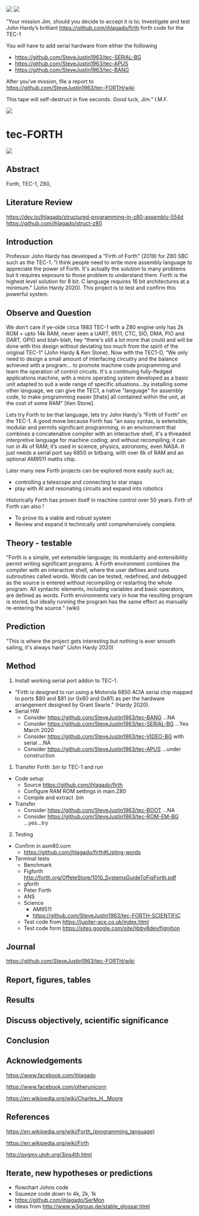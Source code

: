 ![](https://github.com/SteveJustin1963/tec-FORTH/blob/master/pics/imf-tec-1.png)
![](https://github.com/SteveJustin1963/tec-FORTH/blob/master/pics/forth3d-1.png)

“Your mission Jim, should you decide to accept it is to; 
Investigate and test John Hardy’s brilliant https://github.com/jhlagado/firth forth code for the TEC-1 

You will have to add serial hardware from either the foillowing
* https://github.com/SteveJustin1963/tec-SERIAL-BG
* https://github.com/SteveJustin1963/tec-APUS 
* https://github.com/SteveJustin1963/tec-BANG

After you've mission, file a report to https://github.com/SteveJustin1963/tec-FORTH/wiki

This tape will self-destruct in five seconds. Good luck, Jim.” I.M.F.

![](https://github.com/SteveJustin1963/tec-FORTH/blob/master/pics/smoke-tape.png)


# tec-FORTH

![](https://github.com/SteveJustin1963/tec-FORTH/blob/master/forth3d-1.png)

## Abstract
Forth, TEC-1, Z80, 

## Literature Review
https://dev.to/jhlagado/structured-programming-in-z80-assembly-554d
https://github.com/jhlagado/struct-z80

## Introduction 
Professor John Hardy has developed a "Firth of Forth" (2019) for Z80 SBC such as the TEC-1. "I think people need to write more assembly language to appreciate the power of Forth. It's actually the solution to many problems but it requires exposure to those problem to understand them. Forth is the highest level solution for 8 bit. C language requires 16 bit architectures at a minimum." (John Hardy 2020). This project is to test and confirm this powerful system. 

## Observe and Question 
We don't care if ye-olde circa 1983 TEC-1 with a Z80 engine only has 2k ROM + upto 14k RAM, never seen a UART, 9511, CTC, SIO, DMA, PIO and DART, GPIO and blah-blah, hey “there's still a lot more that could and will be done with this design without deviating too much from the spirit of the original TEC-1” (John Hardy & Ken Stone). Now with the TEC1-D, “We only need to design a small amount of interfacing circuitry and the balance achieved with a program… to promote machine code programming and learn the operation of control circuits. It's a continuing fully-fledged applications machine, with a micro operating system developed as a basic unit adapted to suit a wide range of specific situations...by installing some other language, we can give the TEC1, a native "language" for assembly code, to make programming easier [thats] all contained within the unit, at the cost of some RAM” [Ken Stone]. 

Lets try Forth to be that language, lets try John Hardy's “Firth of Forth” on the TEC-1. A good move because Forth has “an easy syntax, is extensible, modular and permits significant programming, in an environment that combines a concatenative compiler with an interactive shell, it's a threaded interpretive language for machine coding; and without recompiling; it can run in 4k of RAM; it’s used in science, physics, astronomy, even NASA. It just needs a serial port say 6850 or bitbang, with over 6k of RAM and an optional AM9511 maths chip. 

Later many new Forth projects can be explored more easily such as;
* controlling a telescope and connecting to star maps
* play with AI and resonating circuits and expand into robotics 

Historically Forth has proven itself in machine control over 50 years. Firth of Forth can also !
* To prove its a viable and robust system
* Review and expand it technically until comprehensively complete.

 
## Theory - testable
"Forth is a simple, yet extensible language; its modularity and extensibility permit writing significant programs. A Forth environment combines the compiler with an interactive shell, where the user defines and runs subroutines called words. Words can be tested, redefined, and debugged as the source is entered without recompiling or restarting the whole program. All syntactic elements, including variables and basic operators, are defined as words. Forth environments vary in how the resulting program is stored, but ideally running the program has the same effect as manually re-entering the source." (wiki)


## Prediction
"This is where the project gets interesting but nothing is ever smooth sailing, it's always hard" (John Hardy 2020)

## Method 

1. Install working serial port addon to TEC-1.
* "Firth is designed to run using a Motorola 6850 ACIA serial chip mapped to ports $80 and $81 (or 0x80 and 0x81) as per the hardware arrangement designed by Grant Searle." (Hardy 2020). 
* Serial HW
  * Consider https://github.com/SteveJustin1963/tec-BANG ...NA
  * Consider https://github.com/SteveJustin1963/tec-SERIAL-BG ...Yes March 2020
  * Consider https://github.com/SteveJustin1963/tec-VIDEO-BG with serial ...NA
  * Consider https://github.com/SteveJustin1963/tec-APUS ...under construction

1. Transfer Forth .bin to TEC-1 and run
* Code setup
  * Source https://github.com/jhlagado/firth 
  * Configure RAM ROM settings in main.Z80
  * Compile and extract .bin
* Transfer
  * Consider https://github.com/SteveJustin1963/tec-BOOT ...NA
  * Consider https://github.com/SteveJustin1963/tec-ROM-EM-BG ...yes...try

2. Testing
* Confirm in asm80.com
  * https://github.com/jhlagado/firth#Listing-words
* Terminal tests
  * Benchmark 
  * Figforth http://forth.org/OffeteStore/1010_SystemsGuideToFigForth.pdf
  * gforth 
  * Peter Forth
  * ANS
  * Science 
    * AM9511 
    * https://github.com/SteveJustin1963/tec-FORTH-SCIENTIFIC
  * Test code from https://jupiter-ace.co.uk/index.html
  * Test code form https://sites.google.com/site/libby8dev/fignition

##  Journal
https://github.com/SteveJustin1963/tec-FORTH/wiki



## Report, figures, tables

## Results

## Discuss objectively, scientific significance 

## Conclusion 

## Acknowledgements

https://www.facebook.com/jhlagado

https://www.facebook.com/otherunicorn

https://en.wikipedia.org/wiki/Charles_H._Moore

## References
https://en.wikipedia.org/wiki/Forth_(programming_language)

https://en.wikipedia.org/wiki/Firth

http://pygmy.utoh.org/3ins4th.html


## Iterate, new hypotheses or predictions
* flowchart Johns code
* Squeeze code down to 4k, 2k, 1k 
* https://github.com/jhlagado/SerMon
* ideas from http://www.w3group.de/stable_glossar.html 


